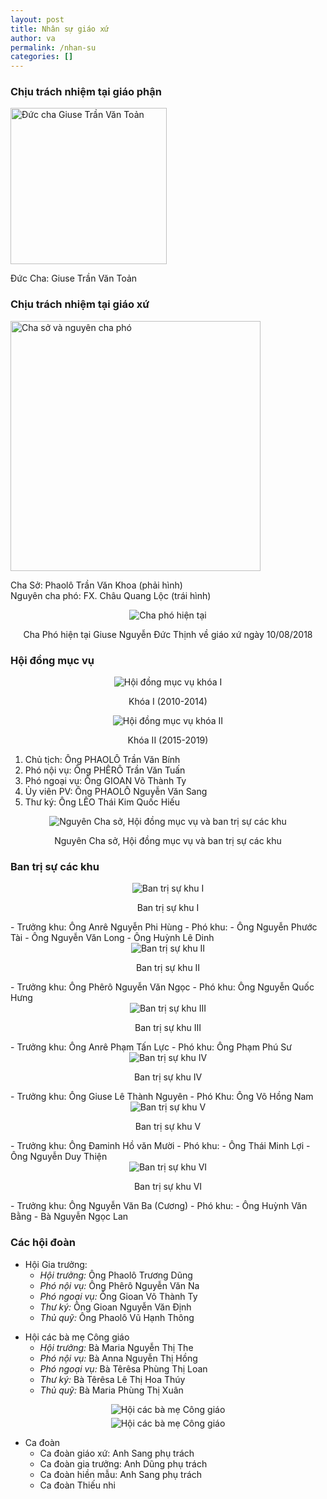 ```yaml
---
layout: post
title: Nhân sự giáo xứ
author: va
permalink: /nhan-su
categories: []
---
```


### Chịu trách nhiệm tại giáo phận

<div class="center">
    <img src="https://i.imgur.com/ADCWbb5.jpg" height="250px" title="Đức cha Giuse Trần Văn Toản"/>
    <p>Đức Cha: Giuse Trần Văn Toản</p>
</div>

### Chịu trách nhiệm tại giáo xứ

<div class="center">
    <img src="https://i.imgur.com/4BTWXLO.jpg" height="400px" title="Cha sở và nguyên cha phó"/>
    <p>
        Cha Sở: Phaolô Trần Văn Khoa (phải hình)<br/>
        Nguyên cha phó: FX. Châu Quang Lộc (trái hình)
    </p>
</div>

<div style="text-align:center;">
    <img src="https://i.imgur.com/cwduZ2k.jpg" title="Cha phó hiện tại"/>
    <p>Cha Phó hiện tại Giuse Nguyễn Đức Thịnh về giáo xứ ngày 10/08/2018</p>
</div>

### Hội đồng mục vụ

<div style="text-align:center;">
    <img src="https://i.imgur.com/6upfDd9.jpg" title="Hội đồng mục vụ khóa I"/>
    <p>Khóa I (2010-2014)</p>
</div>

<div style="text-align:center;">
    <img src="https://i.imgur.com/4SHFFew.jpg" title="Hội đồng mục vụ khóa II"/>
    <p>Khóa II (2015-2019)</p>
</div>

1. Chủ tịch: Ông PHAOLÔ Trần Văn Bính
2. Phó nội vụ: Ông PHÊRÔ Trần Văn Tuấn
3. Phó ngoại vụ: Ông GIOAN Võ Thành Ty
4. Ủy viên PV: Ông PHAOLÔ Nguyễn Văn Sang
5. Thư ký: Ông LÊO Thái Kim Quốc Hiếu

<div style="text-align:center;">
    <img src="https://i.imgur.com/DsVWyod.jpg" title="Nguyên Cha sở, Hội đồng mục vụ và ban trị sự các khu"/>
    <p>Nguyên Cha sở, Hội đồng mục vụ và ban trị sự các khu</p>
</div>

### Ban trị sự các khu

<div style="text-align:center;">
    <img src="https://i.imgur.com/4hSwdWB.jpg" title="Ban trị sự khu I"/>
    <p>Ban trị sự khu I</p>
</div>
- Trưởng khu: Ông Anrê Nguyễn Phi Hùng
- Phó khu:
  - Ông Nguyễn Phước Tài
  - Ông Nguyễn Văn Long
  - Ông Huỳnh Lê Dinh

<div style="text-align:center;">
    <img src="https://i.imgur.com/o3wL3rP.jpg" title="Ban trị sự khu II"/>
    <p>Ban trị sự khu II</p>
</div>
- Trưởng khu: Ông Phêrô Nguyễn Văn Ngọc
- Phó khu: Ông Nguyễn Quốc Hưng

<div style="text-align:center;">
    <img src="https://i.imgur.com/GX8pKZr.jpg" title="Ban trị sự khu III"/>
    <p>Ban trị sự khu III</p>
</div>
- Trưởng khu: Ông Anrê Phạm Tấn Lực
- Phó khu: Ông Phạm Phú Sư

<div style="text-align:center;">
    <img src="https://i.imgur.com/ckshDTz.jpg" title="Ban trị sự khu IV"/>
    <p>Ban trị sự khu IV</p>
</div>
- Trưởng khu: Ông Giuse Lê Thành Nguyên
- Phó Khu: Ông Võ Hồng Nam

<div style="text-align:center;">
    <img src="https://i.imgur.com/VoBra6Z.jpg" title="Ban trị sự khu V"/>
    <p>Ban trị sự khu V</p>
</div>
- Trưởng khu: Ông Đaminh Hồ văn Mười
- Phó khu:
  - Ông Thái Minh Lợi
  - Ông Nguyễn Duy Thiện

<div style="text-align:center;">
    <img src="https://i.imgur.com/jTMPC1G.jpg" title="Ban trị sự khu VI"/>
    <p>Ban trị sự khu VI</p>
</div>
- Trưởng khu: Ông Nguyễn Văn Ba (Cương)
- Phó khu:
  - Ông Huỳnh Văn Bằng
  - Bà Nguyễn Ngọc Lan

### Các hội đoàn

- Hội Gia trưởng:
  - _Hội trưởng:_ Ông Phaolô Trương Dũng
  - _Phó nội vụ:_ Ông Phêrô Nguyễn Văn Na
  - _Phó ngoại vụ:_ Ông Gioan Võ Thành Ty
  - _Thư ký:_ Ông Gioan Nguyễn Văn Định
  - _Thủ quỹ:_ Ông Phaolô Vũ Hạnh Thông

<div></div>

- Hội các bà mẹ Công giáo
  - _Hội trưởng:_ Bà Maria Nguyễn Thị The
  - _Phó nội vụ:_ Bà Anna Nguyễn Thị Hồng
  - _Phó ngoại vụ:_ Bà Têrêsa Phùng Thị Loan
  - _Thư ký:_ Bà Têrêsa Lê Thị Hoa Thúy
  - _Thủ quỹ:_ Bà Maria Phùng Thị Xuân

<div style="text-align:center;">
    <img src="https://i.imgur.com/nsRiJje.jpg" title="Hội các bà mẹ Công giáo"/>
</div>

<div style="text-align:center; margin-top:5px">
    <img src="https://i.imgur.com/9M6teSx.jpg" title="Hội các bà mẹ Công giáo"/>
</div>

- Ca đoàn
  - Ca đoàn giáo xứ: Anh Sang phụ trách
  - Ca đoàn gia trưởng: Anh Dũng phụ trách
  - Ca đoàn hiền mẫu: Anh Sang phụ trách
  - Ca đoàn Thiếu nhi
